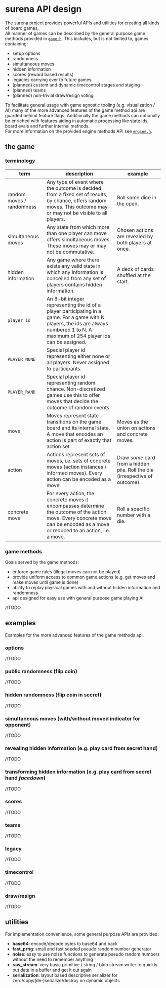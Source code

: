 # surena API design
The surena project provides powerful APIs and utilities for creating all kinds of board games.  
All manner of games can be described by the general purpose game methods provided in [`game.h`](../includes/surena/game.h). This includes, but is not limited to, games containing:
* setup options
* randomness
* simultaneous moves
* hidden information
* scores (reward based results)
* legacies carrying over to future games
* (planned) custom and dynamic timecontrol stages and staging
* (planned) teams
* (planned) non-trivial draw/resign voting

To facilitate general usage with game agnostic tooling (e.g. visualization / AI) many of the more advanced features of the game method api are guarded behind feature flags. Additionally the game methods can optionally be enriched with features aiding in automatic processing like state ids, board evals and further internal methods.  
For more information on the provided engine methods API see [`engine.h`](../includes/surena/engine.h).

## the game

### terminology
|term|description|example|
|---|---|---|
|random moves / randomness|Any type of event where the outcome is decided from a fixed set of results, by chance, offers random moves. This outcome may or may not be visible to all players.|Roll some dice in the open.|
|simultaneous moves|Any state from which more than one player can move offers simultaneous moves. These moves may or may not be commutative.|Chosen actions are revealed by both players at once.|
|hidden information|Any game where there exists any valid state in which any information is conceiled from any set of players contains hidden information.|A deck of cards shuffled at the start.||
|`player_id`|An 8-bit integer representing the id of a player participating in a game. For a game with N players, the ids are always numbered 1 to N. A maximum of 254 player ids can be assigned.||
|`PLAYER_NONE`|Special player id representing either none or all players. Never assigned to participants.||
|`PLAYER_RAND`|Special player id representing random chance. Non-discretized games use this to offer moves that decide the outcome of random events.||
|move|Moves represent state transitions on the game board and its internal state. A move that encodes an action is part of exactly that action set.|Moves as the union on actions and concrete moves.|
|action|Actions represent sets of moves, i.e. sets of concrete moves (action instances / informed moves). Every action can be encoded as a move.|Draw *some* card from a hidden pile. Roll the die (irrespective of outcome).|
|concrete move|For every action, the concrete moves it encompasses determine the outcome of the action move. Every concrete move can be encoded as a move or reduced to an action, i.e. a move.|Roll a specific number with a die.|

### game methods
Goals served by the game methods:
* enforce game rules (illegal moves can not be played)
* provide uniform access to common game actions (e.g. get moves and make moves until game is done)
* ability to replay physical games with and without hidden information and randomness
* api designed for easy use with general purpose game playing AI

//TODO

## examples
Examples for the more advanced features of the game methods api.

### options
//TODO

### public randomness (flip coin)
//TODO

### hidden randomness (flip coin in secret)
//TODO

### simultaneous moves (with/without moved indicator for opponent)
//TODO

### revealing hidden information (e.g. play card from secret hand)
//TODO

### transforming hidden information (e.g. play card from secret hand *facedown*)
//TODO

### scores
//TODO

### teams
//TODO

### legacy
//TODO

### timecontrol
//TODO

### draw/resign
//TODO

## utilities
For implementation convenience, some general purpose APIs are provided:
* **base64**: encode/decode bytes to base64 and back
* **fast_prng**: small and fast seeded pseudo random number generator
* **noise**: easy to use noise functions to generate pseudo random numbers without the need to remember anything
* **raw_stream**: very basic primitive / string / blob stream writer to quickly put data in a buffer and get it out again
* **serialization**: layout based descriptive serializer for zero/copy/(de-)serialize/destroy on dynamic objects
